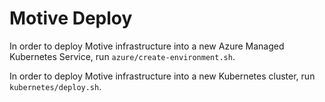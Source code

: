 # Motive Deploy

In order to deploy Motive infrastructure into a new Azure Managed Kubernetes Service, run `azure/create-environment.sh`.

In order to deploy Motive infrastructure into a new Kubernetes cluster, run `kubernetes/deploy.sh`.
